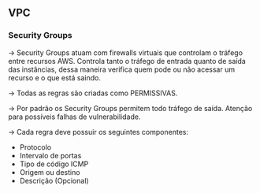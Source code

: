 ## VPC ##

### Security Groups ###

&rarr; Security Groups atuam com firewalls virtuais que controlam o tráfego entre recursos AWS. Controla tanto o tráfego de entrada quanto de saída das instâncias, dessa maneira verifica quem pode ou não acessar um recurso e o que está saindo.

&rarr; Todas as regras são criadas como PERMISSIVAS. 

&rarr; Por padrão os Security Groups permitem todo tráfego de saída. Atenção para possíveis falhas de vulnerabilidade.

&rarr; Cada regra deve possuir os seguintes componentes: 

* Protocolo
* Intervalo de portas
* Tipo de código ICMP
* Origem ou destino 
* Descrição (Opcional) 


